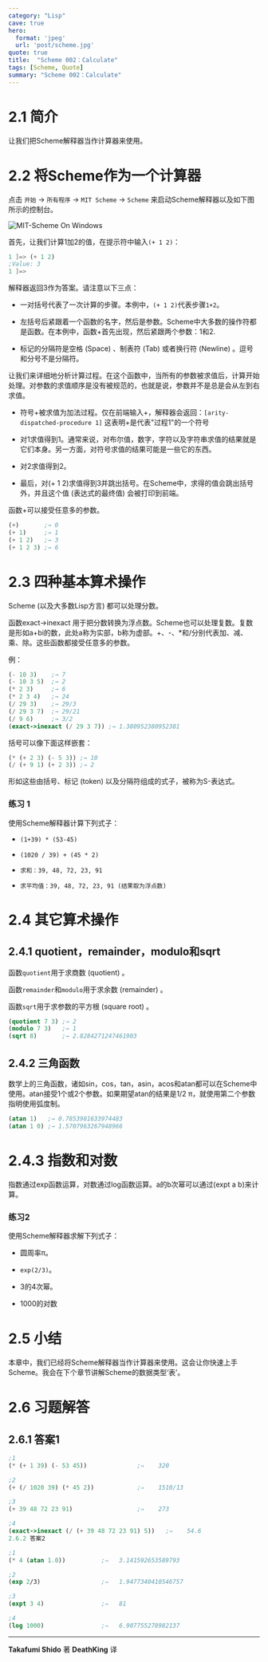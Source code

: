 ```yaml
---
category: "Lisp"
cave: true
hero:
  format: 'jpeg'
  url: 'post/scheme.jpg'
quote: true
title:  "Scheme 002：Calculate"
tags: [Scheme, Quote]
summary: "Scheme 002：Calculate"
---
```

# 2.1 简介

让我们把Scheme解释器当作计算器来使用。

# 2.2 将Scheme作为一个计算器

点击 `开始` → `所有程序` → `MIT Scheme` → `Scheme` 来启动Scheme解释器以及如下图所示的控制台。

![MIT-Scheme On Windows](https://deathking.github.io/yast-cn/figures/mit_scheme1.png)

首先，让我们计算1加2的值，在提示符中输入`(+ 1 2)`：

```scm
1 ]=> (+ 1 2)
;Value: 3
1 ]=>
```

解释器返回3作为答案。请注意以下三点：

* 一对括号代表了一次计算的步骤。本例中，`(+ 1 2)`代表步骤`1+2`。

* 左括号后紧跟着一个函数的名字，然后是参数。Scheme中大多数的操作符都是函数。在本例中，函数+首先出现，然后紧跟两个参数：1和2.

* 标记的分隔符是空格 (Space) 、制表符 (Tab) 或者换行符 (Newline) 。逗号和分号不是分隔符。

让我们来详细地分析计算过程。在这个函数中，当所有的参数被求值后，计算开始处理。对参数的求值顺序是没有被规范的，也就是说，参数并不是总是会从左到右求值。

* 符号+被求值为加法过程。仅在前端输入+，解释器会返回：`[arity-dispatched-procedure 1]` 这表明+是代表"过程1"的一个符号

* 对1求值得到1。通常来说，对布尔值，数字，字符以及字符串求值的结果就是它们本身。另一方面，对符号求值的结果可能是一些它的东西。

* 对2求值得到2。

* 最后，对(+ 1 2)求值得到3并跳出括号。在Scheme中，求得的值会跳出括号外，并且这个值 (表达式的最终值) 会被打印到前端。

函数+可以接受任意多的参数。

```scm
(+)       ;→ 0
(+ 1)     ;→ 1
(+ 1 2)   ;→ 3
(+ 1 2 3) ;→ 6
```

# 2.3 四种基本算术操作

Scheme (以及大多数Lisp方言) 都可以处理分数。

函数exact->inexact 用于把分数转换为浮点数。Scheme也可以处理复数。复数是形如a+bi的数，此处a称为实部，b称为虚部。+、-、*和/分别代表加、减、乘、除。这些函数都接受任意多的参数。

例：

```scm
(- 10 3)    ;→ 7
(- 10 3 5)  ;→ 2
(* 2 3)     ;→ 6
(* 2 3 4)   ;→ 24
(/ 29 3)    ;→ 29/3
(/ 29 3 7)  ;→ 29/21
(/ 9 6)     ;→ 3/2
(exact->inexact (/ 29 3 7)) ;→ 1.380952380952381
```

括号可以像下面这样嵌套：

```scm
(* (+ 2 3) (- 5 3)) ;→ 10
(/ (+ 9 1) (+ 2 3)) ;→ 2
```

形如这些由括号、标记 (token) 以及分隔符组成的式子，被称为S-表达式。

### 练习 1

使用Scheme解释器计算下列式子：

* `(1+39) * (53-45)`

* `(1020 / 39) + (45 * 2)`

* `求和：39, 48, 72, 23, 91`

* `求平均值：39, 48, 72, 23, 91 (结果取为浮点数) `

# 2.4 其它算术操作

## 2.4.1 quotient，remainder，modulo和sqrt

函数`quotient`用于求商数 (quotient) 。

函数`remainder`和`modulo`用于求余数 (remainder) 。

函数`sqrt`用于求参数的平方根 (square root) 。

```scm
(quotient 7 3) ;→ 2
(modulo 7 3)   ;→ 1
(sqrt 8)       ;→ 2.8284271247461903
```

## 2.4.2 三角函数

数学上的三角函数，诸如sin，cos，tan，asin，acos和atan都可以在Scheme中使用。atan接受1个或2个参数。如果期望atan的结果是1/2 π，就使用第二个参数指明使用弧度制。

```scm
(atan 1)   ;→ 0.7853981633974483
(atan 1 0) ;→ 1.5707963267948966
```

# 2.4.3 指数和对数

指数通过exp函数运算，对数通过log函数运算。a的b次幂可以通过(expt a b)来计算。

### 练习2

使用Scheme解释器求解下列式子：

* 圆周率π。

* `exp(2/3)`。

* 3的4次幂。

* 1000的对数

# 2.5 小结

本章中，我们已经将Scheme解释器当作计算器来使用。这会让你快速上手Scheme。我会在下个章节讲解Scheme的数据类型‘表’。

# 2.6 习题解答

## 2.6.1 答案1

```scm
;1
(* (+ 1 39) (- 53 45))              ;⇒    320

;2
(+ (/ 1020 39) (* 45 2))            ;⇒    1510/13

;3
(+ 39 48 72 23 91)                  ;⇒    273

;4
(exact->inexact (/ (+ 39 48 72 23 91) 5))   ;⇒    54.6
2.6.2 答案2

;1
(* 4 (atan 1.0))          ;⇒   3.141592653589793

;2
(exp 2/3)                 ;⇒   1.9477340410546757

;3
(expt 3 4)                ;⇒   81

;4
(log 1000)                ;⇒   6.907755278982137
```

---
**Takafumi Shido** 著
**DeathKing** 译
